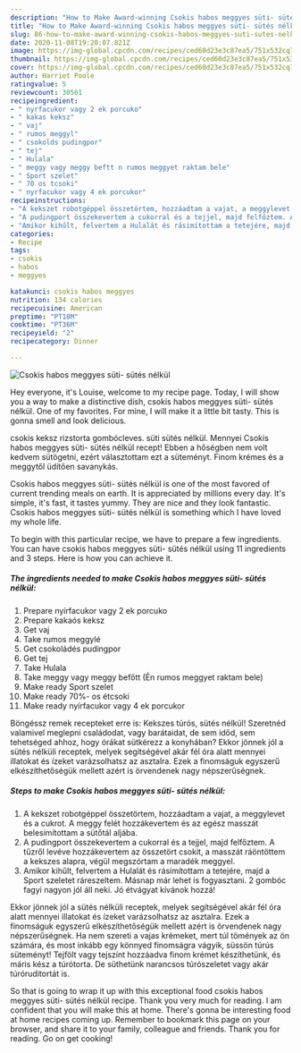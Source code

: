 ```yaml
---
description: "How to Make Award-winning Csokis habos meggyes süti- sütés nélkül"
title: "How to Make Award-winning Csokis habos meggyes süti- sütés nélkül"
slug: 86-how-to-make-award-winning-csokis-habos-meggyes-suti-sutes-nelkul
date: 2020-11-08T19:20:07.821Z
image: https://img-global.cpcdn.com/recipes/ced60d23e3c87ea5/751x532cq70/csokis-habos-meggyes-suti-sutes-nelkul-recept-foto.jpg
thumbnail: https://img-global.cpcdn.com/recipes/ced60d23e3c87ea5/751x532cq70/csokis-habos-meggyes-suti-sutes-nelkul-recept-foto.jpg
cover: https://img-global.cpcdn.com/recipes/ced60d23e3c87ea5/751x532cq70/csokis-habos-meggyes-suti-sutes-nelkul-recept-foto.jpg
author: Harriet Poole
ratingvalue: 5
reviewcount: 30561
recipeingredient:
- " nyrfacukor vagy 2 ek porcuko"
- " kakas keksz"
- " vaj"
- " rumos meggyl"
- " csokolds pudingpor"
- " tej"
- " Hulala"
- " meggy vagy meggy beftt n rumos meggyet raktam bele"
- " Sport szelet"
- " 70 os tcsoki"
- " nyrfacukor vagy 4 ek porcukor"
recipeinstructions:
- "A kekszet robotgéppel összetörtem, hozzáadtam a vajat, a meggylevet és a cukrot. A meggy felét hozzákevertem és az egész masszát belesimítottam a sütőtál aljába."
- "A pudingport összekevertem a cukorral és a tejjel, majd felfőztem. A tűzről levéve hozzákevertem az összetört csokit, a masszát ráöntöttem a kekszes alapra, végül megszórtam a maradék meggyel."
- "Amikor kihűlt, felvertem a Hulalát és rásimítottam a tetejére, majd a Sport szeletet ráreszeltem. Másnap már lehet is fogyasztani. 2 gombóc fagyi nagyon jól áll neki. Jó étvágyat kívánok hozzá!"
categories:
- Recipe
tags:
- csokis
- habos
- meggyes

katakunci: csokis habos meggyes 
nutrition: 134 calories
recipecuisine: American
preptime: "PT18M"
cooktime: "PT36M"
recipeyield: "2"
recipecategory: Dinner

---
```



![Csokis habos meggyes süti- sütés nélkül](https://img-global.cpcdn.com/recipes/ced60d23e3c87ea5/751x532cq70/csokis-habos-meggyes-suti-sutes-nelkul-recept-foto.jpg)

Hey everyone, it's Louise, welcome to my recipe page. Today, I will show you a way to make a distinctive dish, csokis habos meggyes süti- sütés nélkül. One of my favorites. For mine, I will make it a little bit tasty. This is gonna smell and look delicious.

csokis keksz rizstorta gombócleves. süti sütés nélkül. Mennyei Csokis habos meggyes süti- sütés nélkül recept! Ebben a hőségben nem volt kedvem sütögetni, ezért választottam ezt a süteményt. Finom krémes és a meggytől üdítően savanykás.

Csokis habos meggyes süti- sütés nélkül is one of the most favored of current trending meals on earth. It is appreciated by millions every day. It's simple, it's fast, it tastes yummy. They are nice and they look fantastic. Csokis habos meggyes süti- sütés nélkül is something which I have loved my whole life.


To begin with this particular recipe, we have to prepare a few ingredients. You can have csokis habos meggyes süti- sütés nélkül using 11 ingredients and 3 steps. Here is how you can achieve it.

<!--inarticleads1-->

##### The ingredients needed to make Csokis habos meggyes süti- sütés nélkül:

1. Prepare  nyírfacukor vagy 2 ek porcuko
1. Prepare  kakaós keksz
1. Get  vaj
1. Take  rumos meggylé
1. Get  csokoládés pudingpor
1. Get  tej
1. Take  Hulala
1. Take  meggy vagy meggy befőtt (Én rumos meggyet raktam bele)
1. Make ready  Sport szelet
1. Make ready  70%- os étcsoki
1. Make ready  nyírfacukor vagy 4 ek porcukor


Böngéssz remek recepteket erre is: Kekszes túrós, sütés nélkül! Szeretnéd valamivel meglepni családodat, vagy barátaidat, de sem időd, sem tehetséged ahhoz, hogy órákat sütkérezz a konyhában? Ekkor jönnek jól a sütés nélküli receptek, melyek segítségével akár fél óra alatt mennyei illatokat és ízeket varázsolhatsz az asztalra. Ezek a finomságuk egyszerű elkészíthetőségük mellett azért is örvendenek nagy népszerűségnek. 

<!--inarticleads2-->

##### Steps to make Csokis habos meggyes süti- sütés nélkül:

1. A kekszet robotgéppel összetörtem, hozzáadtam a vajat, a meggylevet és a cukrot. A meggy felét hozzákevertem és az egész masszát belesimítottam a sütőtál aljába.
1. A pudingport összekevertem a cukorral és a tejjel, majd felfőztem. A tűzről levéve hozzákevertem az összetört csokit, a masszát ráöntöttem a kekszes alapra, végül megszórtam a maradék meggyel.
1. Amikor kihűlt, felvertem a Hulalát és rásimítottam a tetejére, majd a Sport szeletet ráreszeltem. Másnap már lehet is fogyasztani. 2 gombóc fagyi nagyon jól áll neki. Jó étvágyat kívánok hozzá!


Ekkor jönnek jól a sütés nélküli receptek, melyek segítségével akár fél óra alatt mennyei illatokat és ízeket varázsolhatsz az asztalra. Ezek a finomságuk egyszerű elkészíthetőségük mellett azért is örvendenek nagy népszerűségnek. Ha nem szereti a vajas krémeket, mert túl tömények az ön számára, és most inkább egy könnyed finomságra vágyik, süssön túrús süteményt! Tejfölt vagy tejszínt hozzáadva finom krémet készíthetünk, és máris kész a túrótorta. De süthetünk narancsos túrószeletet vagy akár túróruditortát is. 

So that is going to wrap it up with this exceptional food csokis habos meggyes süti- sütés nélkül recipe. Thank you very much for reading. I am confident that you will make this at home. There's gonna be interesting food at home recipes coming up. Remember to bookmark this page on your browser, and share it to your family, colleague and friends. Thank you for reading. Go on get cooking!
